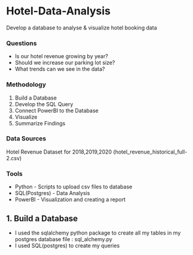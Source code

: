 # Hotel-Data-Analysis
Develop a database to analyse &amp; visualize hotel booking data

### Questions
- Is our hotel revenue growing by year?
- Should we increase our parking lot size?
- What trends can we see in the data?

### Methodology
1. Build a Database
2. Develop the SQL Query
3. Connect PowerBI to the Database
4. Visualize
5. Summarize Findings

### Data Sources
Hotel Revenue Dataset for 2018,2019,2020 (hotel_revenue_historical_full-2.csv)

### Tools
- Python - Scripts to upload csv files to database
- SQL(Postgres) - Data Analysis
- PowerBI - Visualization and creating a report

## 1. Build a Database
- I used the sqlalchemy python package to create all my tables in my postgres database
    file : sql_alchemy.py
- I used SQL(postgres) to create my queries
